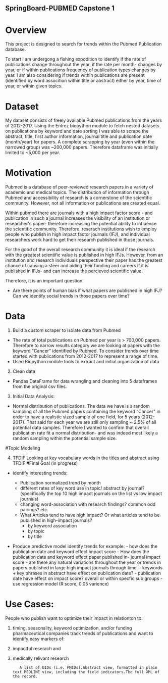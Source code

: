## SpringBoard-PUBMED Capstone 1
# Overview
This project is designed to search for trends within the Pubmed Publication database.

To start I am undergong a fishing expodition to identify if the rate of publications change throughout the year, if the rate per month- changes by year, or if within publications frequency of publication types changes by year. I am also considering if trends within publications are present (identified by word assocition within title or abstract) either by year, time of year, or within given topics. 

# Dataset
My dataset consists of freely available Pubmed publications from the years of 2012-2017. Using the Entrez biopython module to fetch nested datasets on publications by keyword and date sorting I was able to scrape the abstract, title, first author information, journal title and publication date (month/year) for papers. A complete scrapping by year (even within the narrowed group) was ~200,000 papers. Therefore dataframe was initially limited to ~5,000 per year. 

# Motivation
Pubmed is a database of peer-reviewed research papers in a variety of academic and medical topics. The distribution of information through Pubmed and accessibility of research is a cornerstone of the scientific community. 
However, not all information or publications are created equal. 

Within pubmed there are journals with a high impact factor score - and publication in such a journal increases the visibility of an institution or researcher's paper- therefore increasing the potential ability to influence the scientific community. Therefore, reserach institutions wish to employ people who publish in high impact factor journals (IFJ), and individual researchers work hard to get their research published in those journals. 

For the good of the overall research community it is ideal if the research with the greatest scientific value is published in high IFJs. However, from an institution and research individuals perspective their paper has the greatest chance of causing a steer and aiding their funding and careers if it is published in IFJs- and can increase the percieved scientific value. 

Therefore, it is an important question:

- Are there points of human bias if what papers are published in high IFJ? Can we identify social trends in those papers over time? 

# Data

1) Build a custom scraper to isolate data from Pubmed
-  The rate of total publications on Pubmed per year is > 700,000 papers. Therefore to narrow results category we are looking at papers with the keyword "Cancer" identified by Pubmed. To consider trends over time started with publications from 2012-2017 to represent a range of time. 
- Used Biopython module tools to extract and initial organization of data 

2) Clean data
- Pandas DataFrame for data wrangling and cleaning into 5 dataframes from the original csv files.

3) Initial Data Analysis:
- Normal distribution of publications. The data we have is a random sampling of all the Pubmed papers containing the keyword "Cancer" in order to have a realistic sized sample of one field, for 5 years (2012-2017). That said for each year we are still only sampling ~ 2.5% of all potential data samples. Therefore I wanted to confirm that overall publication rate fit a normal distribution- and was indeed most likely a random sampling within the potential sample size. 

#Topic Modeling

4) TFDIF 
Looking at key vocabulary words in the titles and abstract using TFDIF
#Final Goal (in progress)

- identify interesting trends:
    - Publication normalized trend by month
    - different rates of key word use in topic/ abstract by journal? (specifically the top 10 high impact journals on the list vs low impact journals)
    - changing word-association with research findings? common odd pairings? etc. 
    - What Articles tend to have high impact? Or what articles tend to be published in high-impact journals?
        - by keyword association
        - by topic
        - by title


- Produce predictive model identify trends for example:
        - how does the publication date and keyword effect impact score
        - How does the publication date and keyword effect paper published in- journal impact score
        - are there any natural variations throughout the year or trends in papers published in large high impact journals through time. 
        - keywords + key phrases in abstract have effect on publication date?
        - publication date have effect on impact score? overall or within specfic sub groups
        - use regression model (R score, 0.05 varience) 
        
# Use Cases:

People who publish want to optimize their impact in relationton to:
1) timing, seasonality, keyword optimization, and/or funding
pharmaceutical companies track trends of publications and want to identify easy markers of:
1) impactful reserach and 
2) medically relivant research

  
          A list of UIDs (i.e. PMIDs).Abstract view, formatted in plain text.MEDLINE view, including the field indicators.The full XML of the record.

